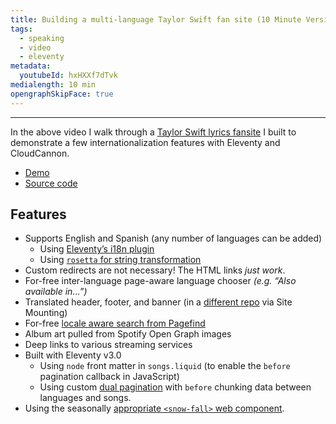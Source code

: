 ```yaml
---
title: Building a multi-language Taylor Swift fan site (10 Minute Version) (Zach's Version)
tags:
  - speaking
  - video
  - eleventy
metadata:
  youtubeId: hxHXXf7dTvk
medialength: 10 min
opengraphSkipFace: true
---
```

<div><youtube-lite-player @slug="{{ metadata.youtubeId }}" @label="{{ title }}"></youtube-lite-player></div>

---

In the above video I walk through a [Taylor Swift lyrics fansite](https://fluent-reef.cloudvent.net/) I built to demonstrate a few internationalization features with Eleventy and CloudCannon.

* [Demo](https://fluent-reef.cloudvent.net/)
* [Source code](https://github.com/zachleat-cc/demo-cloudcannon-i18n)


## Features

* Supports English and Spanish (any number of languages can be added)
	* Using [Eleventy’s i18n plugin](https://www.11ty.dev/docs/plugins/i18n/)
	* Using [`rosetta` for string transformation](https://www.npmjs.com/package/rosetta)
* Custom redirects are not necessary! The HTML links _just work_.
* For-free inter-language page-aware language chooser _(e.g. “Also available in…”)_
* Translated header, footer, and banner (in a [different repo](https://github.com/CloudCannon/demo-marketing-components) via Site Mounting)
* For-free [locale aware search from Pagefind](https://pagefind.app/docs/multilingual/)
* Album art pulled from Spotify Open Graph images
* Deep links to various streaming services
* Built with Eleventy v3.0
	* Using `node` front matter in `songs.liquid` (to enable the `before` pagination callback in JavaScript)
	* Using custom [dual pagination](https://github.com/11ty/eleventy/issues/332) with `before` chunking data between languages and songs.
* Using the seasonally [appropriate `<snow-fall>` web component](/web/snow-fall/).